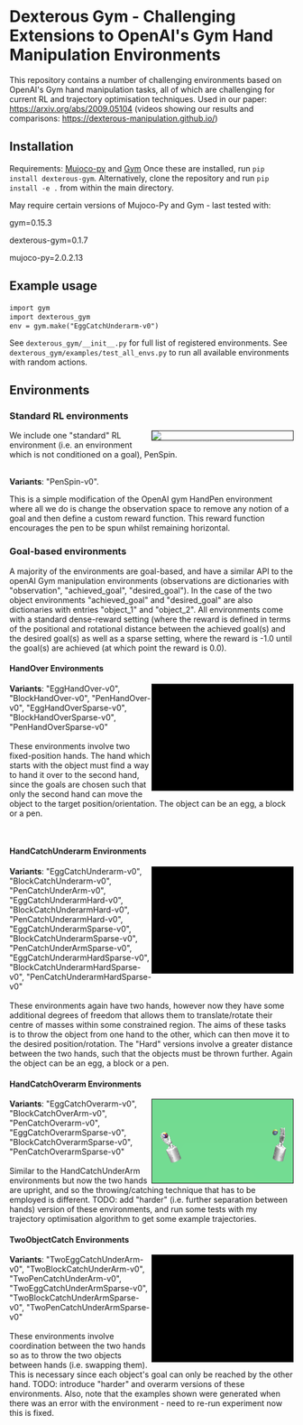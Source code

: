 # Dexterous Gym - Challenging Extensions to OpenAI's Gym Hand Manipulation Environments
This repository contains a number of challenging environments based on OpenAI's Gym hand manipulation tasks, all of which are challenging for current RL and trajectory optimisation techniques. Used in our paper: https://arxiv.org/abs/2009.05104 (videos showing our results and comparisons: https://dexterous-manipulation.github.io/) 

## Installation
Requirements: [Mujoco-py](https://github.com/openai/mujoco-py) and [Gym](https://github.com/openai/gym)
Once these are installed, run `pip install dexterous-gym`.
Alternatively, clone the repository and run `pip install -e .` from within the main directory.

May require certain versions of Mujoco-Py and Gym - last tested with:

gym=0.15.3

dexterous-gym=0.1.7

mujoco-py=2.0.2.13


## Example usage
```
import gym
import dexterous_gym
env = gym.make("EggCatchUnderarm-v0")
```
See `dexterous_gym/__init__.py` for full list of registered environments. See `dexterous_gym/examples/test_all_envs.py` to run all available environments with random actions.

## Environments
### Standard RL environments
<img src="dexterous_gym/examples/penspin.gif" align="right" width="250" border="1"/>
We include one "standard" RL environment (i.e. an environment which is not conditioned on a goal), PenSpin.

\
<b>Variants</b>: "PenSpin-v0". 

This is a simple modification of the OpenAI gym HandPen environment where all we do is change the observation space to remove any notion of a goal and then define a custom reward function. This reward function encourages the pen to be spun whilst remaining horizontal.

### Goal-based environments
A  majority of the environments are goal-based, and have a similar API to the openAI Gym manipulation environments (observations are dictionaries with "observation", "achieved_goal", "desired_goal"). In the case of the two object environments "achieved_goal" and "desired_goal" are also dictionaries with entries "object_1" and "object_2". All environments come with a standard dense-reward setting (where the reward is defined in terms of the positional and rotational distance between the achieved goal(s) and the desired goal(s) as well as a sparse setting, where the reward is -1.0 until the goal(s) are achieved (at which point the reward is 0.0).

#### HandOver Environments
<img src="dexterous_gym/examples/egghandover.gif" align="right" width="250" border="1"/>
<b>Variants</b>: "EggHandOver-v0", "BlockHandOver-v0", "PenHandOver-v0", "EggHandOverSparse-v0", "BlockHandOverSparse-v0", "PenHandOverSparse-v0" <br/><br/>
These environments involve two fixed-position hands. The hand which starts with the object must find a way to hand it over to the second hand, since the goals are chosen such that only the second hand can move the object to the target position/orientation. The object can be an egg, a block or a pen. 

&nbsp;
&nbsp;

#### HandCatchUnderarm Environments
<img src="dexterous_gym/examples/eggcatch.gif" align="right" width="250" border="1"/>
<b>Variants</b>: "EggCatchUnderarm-v0", "BlockCatchUnderarm-v0", "PenCatchUnderArm-v0", "EggCatchUnderarmHard-v0", "BlockCatchUnderarmHard-v0", "PenCatchUnderarmHard-v0", "EggCatchUnderarmSparse-v0", "BlockCatchUnderarmSparse-v0", "PenCatchUnderArmSparse-v0", "EggCatchUnderarmHardSparse-v0", "BlockCatchUnderarmHardSparse-v0", "PenCatchUnderarmHardSparse-v0" <br/><br/>
These environments again have two hands, however now they have some additional degrees of freedom that allows them to translate/rotate their centre of masses within some constrained region. The aims of these tasks is to throw the object from one hand to the other, which can then move it to the desired position/rotation. The "Hard" versions involve a greater distance between the two hands, such that the objects must be thrown further. Again the object can be an egg, a block or a pen.

#### HandCatchOverarm Environments
<img src="dexterous_gym/examples/eggcatchoverarm_still.png" align="right" width="250" border="1"/>
<b>Variants</b>: "EggCatchOverarm-v0", "BlockCatchOverArm-v0", "PenCatchOverarm-v0", "EggCatchOverarmSparse-v0", "BlockCatchOverarmSparse-v0", "PenCatchOverarmSparse-v0" <br/><br/>
Similar to the HandCatchUnderArm environments but now the two hands are upright, and so the throwing/catching technique that has to be employed is different. TODO: add "harder" (i.e. further separation between hands) version of these environments, and run some tests with my trajectory optimisation algorithm to get some example trajectories.

#### TwoObjectCatch Environments
<img src="dexterous_gym/examples/twoeggcatch_error.gif" align="right" width="250" border="1"/>
<b>Variants</b>: "TwoEggCatchUnderArm-v0", "TwoBlockCatchUnderArm-v0", "TwoPenCatchUnderArm-v0", "TwoEggCatchUnderArmSparse-v0", "TwoBlockCatchUnderArmSparse-v0", "TwoPenCatchUnderArmSparse-v0" <br/><br/>
These environments involve coordination between the two hands so as to throw the two objects between hands (i.e. swapping them). This is necessary since each object's goal can only be reached by the other hand. TODO: introduce "harder" and overarm versions of these environments. Also, note that the examples shown were generated when there was an error with the environment - need to re-run experiment now this is fixed.
